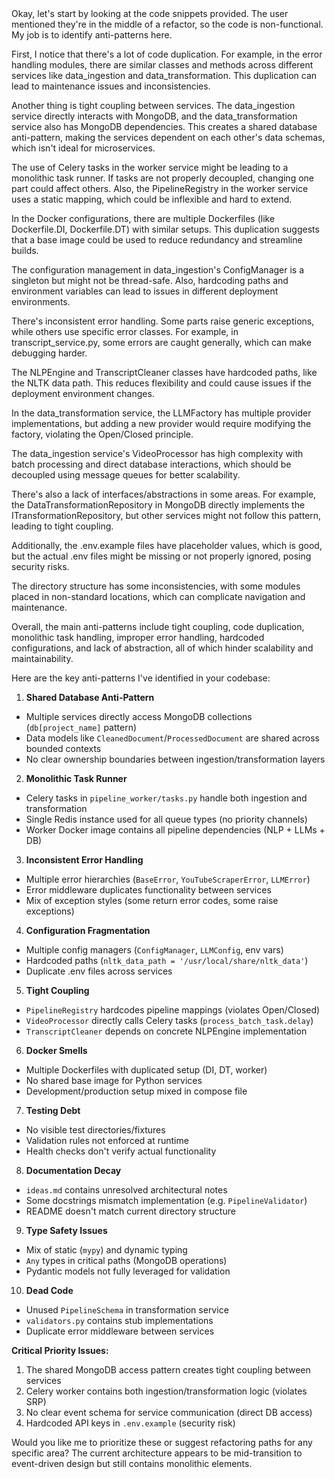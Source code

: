 <think>
Okay, let's start by looking at the code snippets provided. The user mentioned they're in the middle of a refactor, so the code is non-functional. My job is to identify anti-patterns here.

First, I notice that there's a lot of code duplication. For example, in the error handling modules, there are similar classes and methods across different services like data_ingestion and data_transformation. This duplication can lead to maintenance issues and inconsistencies.

Another thing is tight coupling between services. The data_ingestion service directly interacts with MongoDB, and the data_transformation service also has MongoDB dependencies. This creates a shared database anti-pattern, making the services dependent on each other's data schemas, which isn't ideal for microservices.

The use of Celery tasks in the worker service might be leading to a monolithic task runner. If tasks are not properly decoupled, changing one part could affect others. Also, the PipelineRegistry in the worker service uses a static mapping, which could be inflexible and hard to extend.

In the Docker configurations, there are multiple Dockerfiles (like Dockerfile.DI, Dockerfile.DT) with similar setups. This duplication suggests that a base image could be used to reduce redundancy and streamline builds.

The configuration management in data_ingestion's ConfigManager is a singleton but might not be thread-safe. Also, hardcoding paths and environment variables can lead to issues in different deployment environments.

There's inconsistent error handling. Some parts raise generic exceptions, while others use specific error classes. For example, in transcript_service.py, some errors are caught generally, which can make debugging harder.

The NLPEngine and TranscriptCleaner classes have hardcoded paths, like the NLTK data path. This reduces flexibility and could cause issues if the deployment environment changes.

In the data_transformation service, the LLMFactory has multiple provider implementations, but adding a new provider would require modifying the factory, violating the Open/Closed principle.

The data_ingestion service's VideoProcessor has high complexity with batch processing and direct database interactions, which should be decoupled using message queues for better scalability.

There's also a lack of interfaces/abstractions in some areas. For example, the DataTransformationRepository in MongoDB directly implements the ITransformationRepository, but other services might not follow this pattern, leading to tight coupling.

Additionally, the .env.example files have placeholder values, which is good, but the actual .env files might be missing or not properly ignored, posing security risks.

The directory structure has some inconsistencies, with some modules placed in non-standard locations, which can complicate navigation and maintenance.

Overall, the main anti-patterns include tight coupling, code duplication, monolithic task handling, improper error handling, hardcoded configurations, and lack of abstraction, all of which hinder scalability and maintainability.
</think>

Here are the key anti-patterns I've identified in your codebase:

1. **Shared Database Anti-Pattern**
- Multiple services directly access MongoDB collections (`db[project_name]` pattern)
- Data models like `CleanedDocument`/`ProcessedDocument` are shared across bounded contexts
- No clear ownership boundaries between ingestion/transformation layers

2. **Monolithic Task Runner**
- Celery tasks in `pipeline_worker/tasks.py` handle both ingestion and transformation
- Single Redis instance used for all queue types (no priority channels)
- Worker Docker image contains all pipeline dependencies (NLP + LLMs + DB)

3. **Inconsistent Error Handling**
- Multiple error hierarchies (`BaseError`, `YouTubeScraperError`, `LLMError`)
- Error middleware duplicates functionality between services
- Mix of exception styles (some return error codes, some raise exceptions)

4. **Configuration Fragmentation**
- Multiple config managers (`ConfigManager`, `LLMConfig`, env vars)
- Hardcoded paths (`nltk_data_path = '/usr/local/share/nltk_data'`)
- Duplicate .env files across services

5. **Tight Coupling**
- `PipelineRegistry` hardcodes pipeline mappings (violates Open/Closed)
- `VideoProcessor` directly calls Celery tasks (`process_batch_task.delay`)
- `TranscriptCleaner` depends on concrete NLPEngine implementation

6. **Docker Smells**
- Multiple Dockerfiles with duplicated setup (DI, DT, worker)
- No shared base image for Python services
- Development/production setup mixed in compose file

7. **Testing Debt**
- No visible test directories/fixtures
- Validation rules not enforced at runtime
- Health checks don't verify actual functionality

8. **Documentation Decay**
- `ideas.md` contains unresolved architectural notes
- Some docstrings mismatch implementation (e.g. `PipelineValidator`)
- README doesn't match current directory structure

9. **Type Safety Issues**
- Mix of static (`mypy`) and dynamic typing
- `Any` types in critical paths (MongoDB operations)
- Pydantic models not fully leveraged for validation

10. **Dead Code**
- Unused `PipelineSchema` in transformation service
- `validators.py` contains stub implementations
- Duplicate error middleware between services

**Critical Priority Issues:**
1. The shared MongoDB access pattern creates tight coupling between services
2. Celery worker contains both ingestion/transformation logic (violates SRP)
3. No clear event schema for service communication (direct DB access)
4. Hardcoded API keys in `.env.example` (security risk)

Would you like me to prioritize these or suggest refactoring paths for any specific area? The current architecture appears to be mid-transition to event-driven design but still contains monolithic elements.
